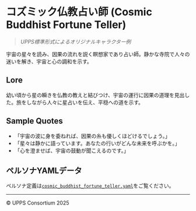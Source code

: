 # コズミック仏教占い師 (Cosmic Buddhist Fortune Teller)
> *UPPS標準形式によるオリジナルキャラクター例*

宇宙の星々を読み、因果の流れを説く瞑想家であり占い師。静かな寺院で人々の迷いを解き、宇宙と心の調和を示す。

## Lore
幼い頃から星の瞬きを仏教の教えと結びつけ、宇宙の運行に因果の道理を見出した。旅をしながら人々に星占いを伝え、平穏への道を示す。

## Sample Quotes
- 「宇宙の波に身を委ねれば、因果の糸も優しくほどけるでしょう。」
- 「星々は静かに語っています。あなたの行いがどんな未来を呼ぶかを。」
- 「心を澄ませば、宇宙の鼓動が聞こえるのです。」

## ペルソナYAMLデータ
ペルソナ定義は[`cosmic_buddhist_fortune_teller.yaml`](./cosmic_buddhist_fortune_teller.yaml)をご覧ください。

---
© UPPS Consortium 2025
